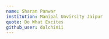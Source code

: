 ```yaml
---
name: Sharan Panwar
institution: Manipal Unvirsity Jaipur
quote: Do What Excites
github_user: dalchinii
---
```

